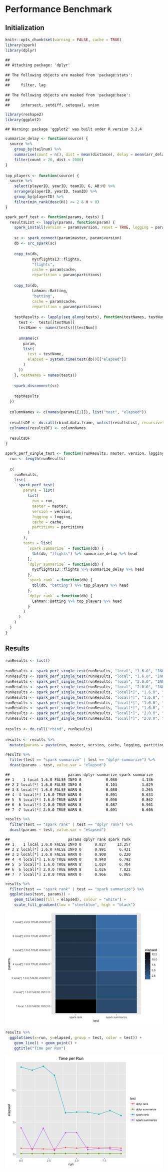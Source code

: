 Performance Benchmark
================

Initialization
--------------

``` r
knitr::opts_chunk$set(warning = FALSE, cache = TRUE)
library(spark)
library(dplyr)
```

    ## 
    ## Attaching package: 'dplyr'

    ## The following objects are masked from 'package:stats':
    ## 
    ##     filter, lag

    ## The following objects are masked from 'package:base':
    ## 
    ##     intersect, setdiff, setequal, union

``` r
library(reshape2)
library(ggplot2)
```

    ## Warning: package 'ggplot2' was built under R version 3.2.4

``` r
summarize_delay <- function(source) {
  source %>%
    group_by(tailnum) %>%
    summarise(count = n(), dist = mean(distance), delay = mean(arr_delay)) %>%
    filter(count > 20, dist < 2000)
}

top_players <- function(source) {
  source %>%
    select(playerID, yearID, teamID, G, AB:H) %>%
    arrange(playerID, yearID, teamID) %>%
    group_by(playerID) %>%
    filter(min_rank(desc(H)) <= 2 & H > 0)
}
```

``` r
spark_perf_test <- function(params, tests) {
  resultsList <- lapply(params, function(param) {
    spark_install(version = param$version, reset = TRUE, logging = param$logging)
    
    sc <- spark_connect(param$master, param$version)
    db <- src_spark(sc)
    
    copy_to(db,
            nycflights13::flights,
            "flights",
            cache = param$cache,
            repartition = param$partitions)
    
    copy_to(db,
            Lahman::Batting,
            "batting",
            cache = param$cache,
            repartition = param$partitions)
    
    testResults <- lapply(seq_along(tests), function(testNames, testNum) {
      test <-  tests[[testNum]]
      testName <- names(tests)[[testNum]]
      
      unname(c(
        param,
        list(
          test = testName,
          elapsed = system.time(test(db))[["elapsed"]]
        )
      ))
    }, testNames = names(tests))
    
    spark_disconnect(sc)
    
    testResults
  })
  
  columnNames <- c(names(params[[1]]), list("test", "elapsed"))
  
  resultsDF <- do.call(rbind.data.frame, unlist(resultsList, recursive = FALSE))
  colnames(resultsDF) <- columnNames
  
  resultsDF
}
```

``` r
spark_perf_single_test <- function(runResults, master, version, logging, cache, partitions) {
  run <- length(runResults)
  
  c(
    runResults,
    list(
      spark_perf_test(
        params = list(
          list(
            run = run,
            master = master,
            version = version,
            logging = logging,
            cache = cache,
            partitions = partitions
          )
        ),
        tests = list(
          `spark summarize` = function(db) {
            tbl(db, "flights") %>% summarize_delay %>% head
          },
          `dplyr summarize` = function(db) {
            nycflights13::flights %>% summarize_delay %>% head
          },
          `spark rank` = function(db) {
            tbl(db, "batting") %>% top_players %>% head
          },
          `dplyr rank` = function(db) {
            Lahman::Batting %>% top_players %>% head
          }
        )
      )
    )
  )
}
```

Results
-------

``` r
runResults <- list()

runResults <- spark_perf_single_test(runResults, "local", "1.6.0", "INFO", FALSE, 0)
runResults <- spark_perf_single_test(runResults, "local", "1.6.0", "INFO", TRUE, 0)
runResults <- spark_perf_single_test(runResults, "local", "2.0.0", "INFO", FALSE, 0)
runResults <- spark_perf_single_test(runResults, "local", "2.0.0", "INFO", TRUE, 0)
runResults <- spark_perf_single_test(runResults, "local[*]", "1.6.0", "INFO", FALSE, 0)
runResults <- spark_perf_single_test(runResults, "local[*]", "1.6.0", "WARN", FALSE, 0)
runResults <- spark_perf_single_test(runResults, "local[*]", "1.6.0", "WARN", TRUE, 0)
runResults <- spark_perf_single_test(runResults, "local[*]", "1.6.0", "WARN", TRUE, 8)
runResults <- spark_perf_single_test(runResults, "local[*]", "2.0.0", "WARN", TRUE, 8)
runResults <- spark_perf_single_test(runResults, "local[*]", "2.0.0", "WARN", TRUE, 0)

results <- do.call("rbind", runResults)

results <- results %>% 
  mutate(params = paste(run, master, version, cache, logging, partitions))
```

``` r
results %>%
  filter(test == "spark summarize" | test == "dplyr summarize") %>%
  dcast(params ~ test, value.var = "elapsed")
```

    ##                          params dplyr summarize spark summarize
    ## 1    1 local 1.6.0 FALSE INFO 0           0.088           4.136
    ## 2 2 local[*] 1.6.0 FALSE INFO 0           0.103           3.629
    ## 3 3 local[*] 1.6.0 FALSE WARN 0           0.088           3.265
    ## 4  4 local[*] 1.6.0 TRUE WARN 0           0.091           0.633
    ## 5  5 local[*] 1.6.0 TRUE WARN 8           0.090           0.862
    ## 6  6 local[*] 2.0.0 TRUE WARN 8           0.087           0.901
    ## 7  7 local[*] 2.0.0 TRUE WARN 0           0.091           0.606

``` r
results %>%
  filter(test == "spark rank" | test == "dplyr rank") %>%
  dcast(params ~ test, value.var = "elapsed")
```

    ##                          params dplyr rank spark rank
    ## 1    1 local 1.6.0 FALSE INFO 0      0.827     13.257
    ## 2 2 local[*] 1.6.0 FALSE INFO 0      0.991      6.431
    ## 3 3 local[*] 1.6.0 FALSE WARN 0      0.900      6.220
    ## 4  4 local[*] 1.6.0 TRUE WARN 0      0.940      6.792
    ## 5  5 local[*] 1.6.0 TRUE WARN 8      1.024      6.704
    ## 6  6 local[*] 2.0.0 TRUE WARN 8      1.026      7.022
    ## 7  7 local[*] 2.0.0 TRUE WARN 0      0.966      6.065

``` r
results %>%
  filter(test == "spark rank" | test == "spark summarize") %>%
  ggplot(aes(test, params)) + 
    geom_tile(aes(fill = elapsed), colour = "white") +
    scale_fill_gradient(low = "steelblue", high = "black")
```

![](perf_files/figure-markdown_github/unnamed-chunk-8-1.png)

``` r
results %>%
  ggplot(aes(x=run, y=elapsed, group = test, color = test)) + 
    geom_line() + geom_point() +
    ggtitle("Time per Run")
```

![](perf_files/figure-markdown_github/unnamed-chunk-9-1.png)
